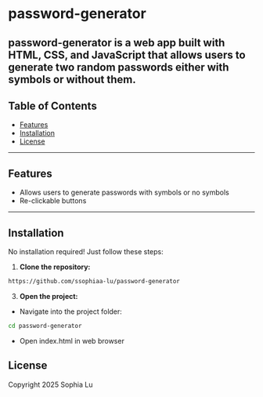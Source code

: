 # password-generator

password-generator is a web app built with HTML, CSS, and JavaScript that allows users to generate two random passwords either with symbols or without them.
---

## Table of Contents
- [Features](#features)
- [Installation](#installation)
- [License](#license)

---

## Features
- Allows users to generate passwords with symbols or no symbols
- Re-clickable buttons
  
---

## Installation
No installation required! Just follow these steps:

1. **Clone the repository:**
```bash
https://github.com/ssophiaa-lu/password-generator
```

3. **Open the project:**
- Navigate into the project folder:
```bash
cd password-generator
```
- Open index.html in web browser


## License
Copyright 2025 Sophia Lu
